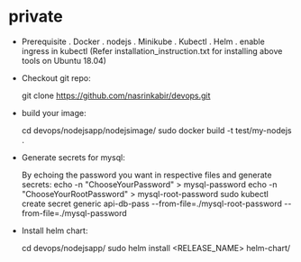 # private

* Prerequisite
	. Docker
	. nodejs
	. Minikube
	. Kubectl
	. Helm
	. enable ingress in kubectl
   (Refer installation_instruction.txt for installing above tools on Ubuntu 18.04)


* Checkout git repo:

	git clone https://github.com/nasrinkabir/devops.git


* build your image:

	cd devops/nodejsapp/nodejsimage/
	sudo docker build -t test/my-nodejs . 

* Generate secrets for mysql:

     By echoing the password you want in respective files and generate secrets: 
	echo -n "ChooseYourPassword" > mysql-password
	echo -n "ChooseYourRootPassword" > mysql-root-password
	sudo kubectl create secret generic api-db-pass --from-file=./mysql-root-password --from-file=./mysql-password

* Install helm chart:

	cd devops/nodejsapp/
	sudo helm install <RELEASE_NAME>  helm-chart/

	
